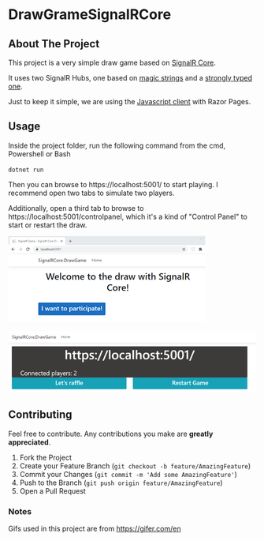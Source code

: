 # DrawGrameSignalRCore

<!-- ABOUT THE PROJECT -->
## About The Project
This project is a very simple draw game based on [SignalR Core](https://docs.microsoft.com/en-us/aspnet/core/signalr/introduction?view=aspnetcore-3.1).

It uses two SignalR Hubs, one based on [magic strings](https://docs.microsoft.com/en-us/aspnet/core/signalr/hubs?view=aspnetcore-3.1#send-messages-to-clients) and a [strongly typed one](https://docs.microsoft.com/en-us/aspnet/core/signalr/hubs?view=aspnetcore-3.1#strongly-typed-hubs).

Just to keep it simple, we are using the [Javascript client](https://docs.microsoft.com/en-us/aspnet/core/signalr/javascript-client?view=aspnetcore-3.1) with Razor Pages.

<!-- USAGE EXAMPLES -->
## Usage
Inside the project folder, run the following command from the cmd, Powershell or Bash

`dotnet run`

Then you can browse to https://localhost:5001/ to start playing. I recommend open two tabs to simulate two players.

Additionally, open a third tab to browse to https://localhost:5001/controlpanel, which it's a kind of "Control Panel" to start or restart the draw.

![](art/participant_view.png)

![](art/control_panel.png)

<!-- CONTRIBUTING -->
## Contributing
Feel free to contribute. Any contributions you make are **greatly appreciated**.

1. Fork the Project
2. Create your Feature Branch (`git checkout -b feature/AmazingFeature`)
3. Commit your Changes (`git commit -m 'Add some AmazingFeature'`)
4. Push to the Branch (`git push origin feature/AmazingFeature`)
5. Open a Pull Request

### Notes
Gifs used in this project are from https://gifer.com/en